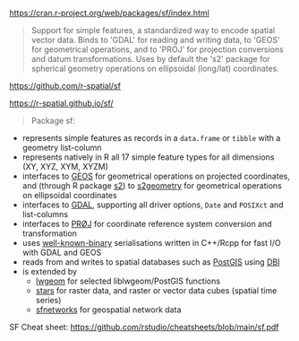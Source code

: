 https://cran.r-project.org/web/packages/sf/index.html

>Support for simple features, a standardized way to encode spatial vector data. Binds to 'GDAL' for reading and writing data, to 'GEOS' for geometrical operations, and to 'PROJ' for projection conversions and datum transformations. Uses by default the 's2' package for spherical geometry operations on ellipsoidal (long/lat) coordinates.

https://github.com/r-spatial/sf

https://r-spatial.github.io/sf/

>Package sf:
- represents simple features as records in a `data.frame` or `tibble` with a geometry list-column
- represents natively in R all 17 simple feature types for all dimensions (XY, XYZ, XYM, XYZM)
- interfaces to [GEOS](https://libgeos.org/) for geometrical operations on projected coordinates, and (through R package [s2](https://cran.r-project.org/package=s2)) to [s2geometry](http://s2geometry.io/) for geometrical operations on ellipsoidal coordinates
- interfaces to [GDAL](https://gdal.org/), supporting all driver options, `Date` and `POSIXct` and list-columns
- interfaces to [PRØJ](http://proj.org/) for coordinate reference system conversion and transformation
- uses [well-known-binary](https://en.wikipedia.org/wiki/Well-known_text#Well-known_binary) serialisations written in C++/Rcpp for fast I/O with GDAL and GEOS
- reads from and writes to spatial databases such as [PostGIS](http://postgis.net/) using [DBI](https://cran.r-project.org/package=DBI)
- is extended by
    - [lwgeom](https://github.com/r-spatial/lwgeom/) for selected liblwgeom/PostGIS functions
    - [stars](https://github.com/r-spatial/stars/) for raster data, and raster or vector data cubes (spatial time series)
    - [sfnetworks](https://luukvdmeer.github.io/sfnetworks/) for geospatial network data


SF Cheat sheet: https://github.com/rstudio/cheatsheets/blob/main/sf.pdf
